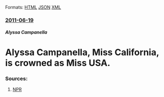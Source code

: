 
Formats: [HTML](/news/2011/06/19/alyssa-campanella-miss-california-is-crowned-as-miss-usa.html)  [JSON](/news/2011/06/19/alyssa-campanella-miss-california-is-crowned-as-miss-usa.json)  [XML](/news/2011/06/19/alyssa-campanella-miss-california-is-crowned-as-miss-usa.xml)  

### [2011-06-19](/news/2011/06/19/index.md)

##### Alyssa Campanella
# Alyssa Campanella, Miss California, is crowned as Miss USA. 




### Sources:

1. [NPR](http://www.npr.org/templates/story/story.php?storyId=137279339)
